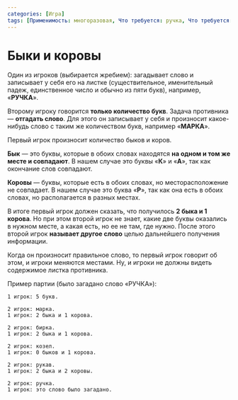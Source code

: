 ```yaml
---
categories: [Игра]
tags: [Применимость: многоразовая, Что требуется: ручка, Что требуется: бумага, На сколько людей рассчитано: 2, Подвижность: нет]
---
```


# Быки и коровы

Один из игроков (выбирается жребием): загадывает слово и записывает у себя его на листке (существительное, именительный падеж, единственное число и обычно из пяти букв), например, «**РУЧКА**».

Второму игроку говорится **только количество букв**. Задача противника — **отгадать слово**. Для этого он записывает у себя и произносит какое-нибудь слово с таким же количеством букв, например «**МАРКА**».

Первый игрок произносит количество быков и коров.

**Бык** — это буквы, которые в обоих словах находятся **на одном и том же месте и совпадают**. В нашем случае это буквы «**К**» и «**А**», так как окончание слов совпадают.

**Коровы** — буквы, которые есть в обоих словах, но месторасположение не совпадает. В нашем случае это буква «**Р**», так как она есть в обоих словах, но располагается в разных местах.

В итоге первый игрок должен сказать, что получилось **2 быка и 1 корова**. Но при этом второй игрок не знает, какие две буквы оказались в нужном месте, а какая есть, но ее не там, где нужно. После этого второй игрок **называет другое слово** целью дальнейшего получения информации.

Когда он произносит правильное слово, то первый игрок говорит об этом, и игроки меняются местами. Ну, и игроки не должны видеть содержимое листка противника.

Пример партии (было загадано слово «РУЧКА»):

```text
1 игрок: 5 букв.

2 игрок: марка.
1 игрок: 2 быка и 1 корова.

2 игрок: бирка.
1 игрок: 2 быка и 1 корова.

2 игрок: козел.
1 игрок: 0 быков и 1 корова.

2 игрок: рукав.
1 игрок: 2 быка и 2 коровы.

2 игрок: ручка.
1 игрок: это слово было загадано.
```
